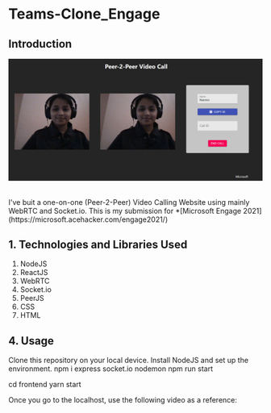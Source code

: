 # Teams-Clone_Engage

## Introduction
<p>
<img src="https://github.com/narmin24/Teams-Clone_Engage/blob/main/Call_connected.png"> 
 </p> 
<br />
I've buit a one-on-one (Peer-2-Peer) Video Calling Website using mainly WebRTC and Socket.io. 
This is my submission for *[Microsoft Engage 2021](https://microsoft.acehacker.com/engage2021/)

## 1. Technologies and Libraries Used

1. NodeJS
2. ReactJS
3. WebRTC
4. Socket.io
5. PeerJS
6. CSS
7. HTML



## 4. Usage
Clone this repository on your local device. Install NodeJS and set up the environment.
npm i express socket.io nodemon
npm run start

cd frontend
yarn start

Once you go to the localhost, use the following video as a reference:

